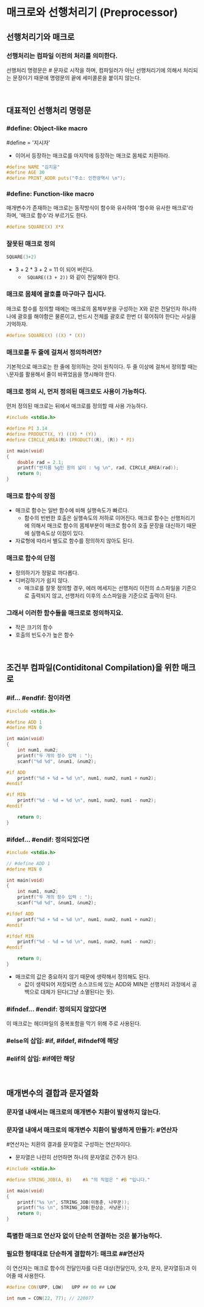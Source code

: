 # 매크로와 선행처리기 (Preprocessor)

## 선행처리기와 매크로

### 선행처리는 컴파일 이전의 처리를 의미한다.
선행처리 명령문은 # 문자로 시작을 하며, 컴파일러가 아닌 선행처리기에 의해서 처리되는 문장이기 때문에 명령문의 끝에 세미콜론을 붙이지 않는다.

</br>

## 대표적인 선행처리 명령문

### #define: Object-like macro
#define = '지시자'
- 이어서 등장하는 매크로를 마지막에 등장하는 매크로 몸체로 치환하라.
```c
#define NAME "김지윤"
#define AGE 30
#define PRINT_ADDR puts("주소: 인천광역시 \n");
```

### #define: Function-like macro
매개변수가 존재하는 매크로는 동작방식이 함수와 유사하여 '함수와 유사한 매크로'라 하며, '매크로 함수'라 부르기도 한다.
```c
#define SQUARE(X) X*X
```

### 잘못된 매크로 정의
```c
SQUARE(3+2)
```
- 3 + 2 * 3 + 2 = 11 이 되어 버린다.
    - ``` SQUARE((3 + 2))``` 와 같이 전달해야 한다.

### 매크로 몸체에 괄호를 마구마구 칩시다.
매크로 함수를 정의할 때에는 매크로의 몸체부분을 구성하는 X와 같은 전달인자 하나하나에 괄호를 해야함은 물론이고, 반드시 전체를 괄호로 한번 더 묶어줘야 한다는 사실을 기억하자.
```c
#define SQUARE(X) ((X) * (X))
```

### 매크로를 두 줄에 걸쳐서 정의하려면?
기본적으로 매크로는 한 줄에 정의하는 것이 원칙이다. 두 줄 이상에 걸쳐서 정의할 때는 ```\```문자를 활용해서 줄이 바뀌었음을 명시해야 한다.

### 매크로 정의 시, 먼저 정의된 매크로도 사용이 가능하다.
먼저 정의된 매크로는 뒤에서 매크로를 정의할 때 사용 가능하다.
```c
#include <stdio.h>

#define PI 3.14
#define PRODUCT(X, Y) ((X) * (Y))
#define CIRCLE_AREA(R) (PRODUCT((R), (R)) * PI)

int main(void)
{
    double rad = 2.1;
    printf("반지름 %g인 원의 넓이 : %g \n", rad, CIRCLE_AREA(rad));
    return 0;
}
```

### 매크로 함수의 장점
- 매크로 함수는 일반 함수에 비해 실행속도가 빠르다.
    - 함수의 빈번한 호출은 실행속도의 저하로 이어진다. 매크로 함수는 선행처리기에 의해서 매크로 함수의 몸체부분이 매크로 함수의 호출 문장을 대신하기 때문에 실행속도상 이점이 있다.
- 자료형에 따라서 별도로 함수를 정의하지 않아도 된다.

### 매크로 함수의 단점
- 정의하기가 정말로 까다롭다.
- 디버깅하기가 쉽지 않다.
    - 매크로를 잘못 정의할 경우, 에러 메세지는 선행처리 이전의 소스파일을 기준으로 출력되지 않고, 선행처리 이후의 소스파일을 기준으로 출력이 된다.

### 그래서 이러한 함수들을 매크로로 정의하지요.
- 작은 크기의 함수
- 호출의 빈도수가 높은 함수

</br>

## 조건부 컴파일(Contiditonal Compilation)을 위한 매크로

### #if... #endfif: 참이라면
```c
#include <stdio.h>

#define ADD 1
#define MIN 0

int main(void)
{
    int num1, num2;
    printf("두 개의 정수 입력 : ");
    scanf("%d %d", &num1, &num2);

#if ADD
    printf("%d + %d = %d \n", num1, num2, num1 + num2);
#endif

#if MIN
    printf("%d - %d = %d \n", num1, num2, num1 - num2);
#endif

    return 0;
}
```

### #ifdef... #endif: 정의되었다면
```c
#include <stdio.h>

// #define ADD 1
#define MIN 0

int main(void)
{
    int num1, num2;
    printf("두 개의 정수 입력 : ");
    scanf("%d %d", &num1, &num2);

#ifdef ADD
    printf("%d + %d = %d \n", num1, num2, num1 + num2);
#endif

#ifdef MIN
    printf("%d - %d = %d \n", num1, num2, num1 - num2);
#endif

    return 0;
}
```
- 매크로의 값은 중요하지 않기 때문에 생략해서 정의해도 된다.
    - 값이 생략되어 저장되면 소스코드에 있는 ADD와 MIN은 선행처리 과정에서 공백으로 대체가 된다(그냥 소멸된다는 뜻).

### #ifndef... #endif: 정의되지 않았다면
이 매크로는 헤더파일의 중복포함을 막기 위해 주로 사용된다.

### #else의 삽입: #if, #ifdef, #ifndef에 해당

### #elif의 삽입: #if에만 해당

</br>

## 매개변수의 결합과 문자열화

### 문자열 내애서는 매크로의 매개변수 치환이 발생하지 않는다.

### 문자열 내애서 매크로의 매개변수 치환이 발생하게 만들기: #연산자
#연산자는 치환의 결과를 문자열로 구성하는 연산자이다.
- 문자열은 나란히 선언하면 하나의 문자열로 간주가 된다.
```c
#include <stdio.h>

#define STRING_JOB(A, B)    #A "의 직업은 " #B "입니다."

int main(void)
{
    printf("%s \n", STRING_JOB(이동춘, 나무꾼));
    printf("%s \n", STRING_JOB(한상순, 사냥꾼));
    return 0;
}
```

### 특별한 매크로 연산자 없이 단순히 연결하는 것은 불가능하다.

### 필요한 형태대로 단순하게 결합하기: 매크로 ##연산자
이 연산자는 매크로 함수의 전달인자를 다른 대상(전달인자, 숫자, 문자, 문자열등)과 이어줄 때 사용한다.
```c
#define CON(UPP, LOW)   UPP ## 00 ## LOW

int num = CON(22, 77); // 220077
```